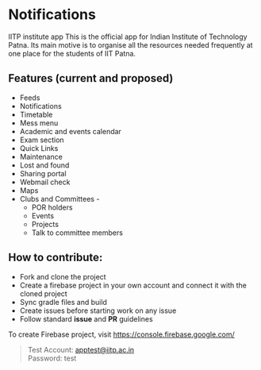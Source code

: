 # Notifications
IITP institute app
This is the official app for Indian Institute of Technology Patna.
Its main motive is to organise all the resources needed frequently at one place for the students of IIT Patna.

## Features (current and proposed)
* Feeds
* Notifications
* Timetable
* Mess menu
* Academic and events calendar
* Exam section
* Quick Links
* Maintenance
* Lost and found
* Sharing portal
* Webmail check
* Maps
* Clubs and Committees - 
  * POR holders
  * Events
  * Projects
  * Talk to committee members
  

## How to contribute:
* Fork and clone the project
* Create a firebase project in your own account and connect it with the cloned project
* Sync gradle files and build
* Create issues before starting work on any issue
* Follow standard **issue** and **PR** guidelines

To create Firebase project, visit https://console.firebase.google.com/

>Test Account: apptest@iitp.ac.in<br>Password: test
